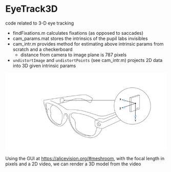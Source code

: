 # EyeTrack3D
code related to 3-D eye tracking

* findFixations.m calculates fixations (as opposed to saccades)
* cam_params.mat stores the intrinsics of the pupil labs invisibles 
* cam_intr.m provides method for estimating above intrinsic params from scratch and a checkerboard
  * distance from camera to image plane is 787 pixels
* `undistortImage` and `undistortPoints` (see cam_intr.m) projects 2D data into 3D given intrinsic params

![](/image.png)


Using the GUI at https://alicevision.org/#meshroom, with the focal length in pixels and a 2D video, we can render a 3D model from the video
